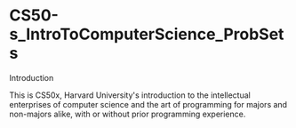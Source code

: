 # CS50-s_IntroToComputerScience_ProbSets

Introduction

This is CS50x, Harvard University's introduction to the intellectual enterprises of computer science and the art of programming for majors and non-majors alike, with or without prior programming experience.
